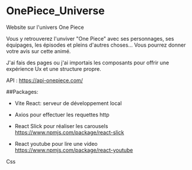 # OnePiece_Universe

Website sur l'univers One Piece

Vous y retrouverez l'unviver "One Piece" avec ses personnages, ses équipages, les épisodes et pleins d'autres choses...
Vous pourrez donner votre avis sur cette animé.

J'ai fais des pages ou j'ai importais les composants pour offrir une expérience Ux et une structure propre.

API : https://api-onepiece.com/

##Packages:
- Vite React: serveur de développement local

- Axios pour effectuer les requettes http

- React Slick pour réaliser les carousels
https://www.npmjs.com/package/react-slick 

- React youtube pour lire une video
https://www.npmjs.com/package/react-youtube

Css